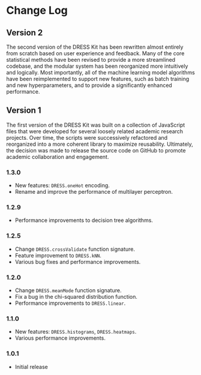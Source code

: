 # Change Log

## Version 2
The second version of the DRESS Kit has been rewritten almost entirely from scratch based on user experience and feedback. Many of the core statistical methods have been revised to provide a more streamlined codebase, and the modular system has been reorganized more intuitively and logically. Most importantly, all of the machine learning model algorithms have been reimplemented to support new features, such as batch training and new hyperparameters, and to provide a significantly enhanced performance.

## Version 1
The first version of the DRESS Kit was built on a collection of JavaScript files that were developed for several loosely related academic research projects. Over time, the scripts were successively refactored and reorganized into a more coherent library to maximize reusability. Ultimately, the decision was made to release the source code on GitHub to promote academic collaboration and engagement. 

### 1.3.0
- New features: `DRESS.oneHot` encoding.
- Rename and improve the performance of multilayer perceptron.

### 1.2.9
- Performance improvements to decision tree algorithms.

### 1.2.5
- Change `DRESS.crossValidate` function signature.
- Feature improvement to `DRESS.kNN`.
- Various bug fixes and performance improvements.

### 1.2.0
- Change `DRESS.meanMode` function signature.
- Fix a bug in the chi-squared distribution function.
- Performance improvements to `DRESS.linear`.

### 1.1.0
- New features: `DRESS.histograms`, `DRESS.heatmaps`.
- Various performance improvements.

### 1.0.1
- Initial release